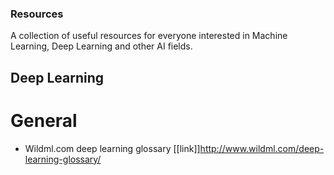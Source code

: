 ### Resources
A collection of useful resources for everyone interested in Machine Learning, Deep Learning and other AI fields.

## Deep Learning

# General

- Wildml.com deep learning glossary [[link]]http://www.wildml.com/deep-learning-glossary/


